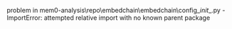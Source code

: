 problem in mem0-analysis\repo\embedchain\embedchain\config\__init__.py - ImportError: attempted relative import with no known parent package
